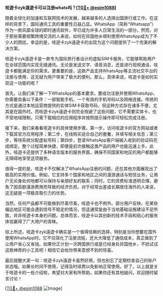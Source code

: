 **吱遊卡zyk遠遊卡可以注册whats吗？[[TG💪+ @esim1088](https://t.me/s/esim1088)]**

随着全球化的加速和互联网技术的发展，越来越多的人选择出国旅行或工作。在这样的背景下，国际通讯工具的重要性日益凸显。WhatsApp（简称“Whatsapp”）作为一款风靡全球的即时通讯软件，早已成为许多人日常生活的一部分。然而，对于那些需要频繁跨境交流的人来说，如何在异国他乡顺利使用WhatsApp成为了不少人的困扰。幸运的是，吱遊卡zyk遠遊卡的出现为这个问题提供了一个完美的解决方案。

吱遊卡zyk遠遊卡是一款专为国际旅行者设计的虚拟SIM卡服务，它能够帮助用户在全球范围内实现无缝通讯。无论是发送文字、语音消息，还是进行视频通话，吱遊卡都能满足你的需求。更重要的是，这款产品支持WhatsApp等主流社交平台的注册与使用，这无疑为用户带来了极大的便利。那么，具体来说，吱遊卡是如何实现这一功能的呢？

首先，让我们来了解一下WhatsApp的基本要求。要成功注册并使用WhatsApp，你需要具备以下条件：一部智能手机、一个有效的手机号码以及网络连接。传统的方式是通过本地运营商提供的实体SIM卡获取号码，但这种方式存在诸多不便，尤其是在国外时。而吱遊卡zyk遠遊卡则完全规避了这些问题，它不需要实体卡，也不受地域限制，只需下载相应的应用程序并按照提示操作即可轻松完成注册。

接下来，我们来看看吱遊卡的具体使用步骤。第一步，访问吱遊卡的官方网站或者下载其官方应用程序；第二步，在线购买适合自己的套餐，并填写相关信息；第三步，等待系统分配虚拟号码；第四步，登录WhatsApp客户端输入收到的验证码完成绑定。整个过程简单快捷，即便是初次接触这类产品的用户也能迅速上手。此外，吱遊卡还提供了多种语言版本的服务界面，确保不同国家和地区的用户都能够无障碍地享受这项服务。

值得一提的是，吱遊卡不仅解决了WhatsApp注册的问题，还在其他方面展现出了极高的实用价值。例如，它支持多个国家和地区之间的漫游通话与短信业务，让用户无论身处何地都可以保持与亲朋好友的联系；同时，它的资费标准透明合理，避免了因高额漫游费用而导致的经济负担。对于经常出差或长期居住海外的人来说，这无疑是一项极具吸引力的优势。

当然，任何产品都不可能做到尽善尽美，吱遊卡也不例外。部分用户反映，在某些偏远地区可能会遇到信号不稳定的情况，但这通常是由于当地基础设施建设不足所致，并非吱遊卡本身的问题。总体而言，吱遊卡以其创新的技术手段和贴心的服务体验赢得了广大用户的青睐。

综上所述，吱遊卡zyk遠遊卡确实是一个值得信赖的选择，特别是当你想要在国外使用WhatsApp时。它不仅简化了注册流程，还大大降低了通信成本，真正做到了让用户省心又省钱。如果你正计划一次跨国旅行或是已经身处异国他乡，不妨试试这款神奇的小工具吧！相信它会给你带来意想不到的惊喜。

最后提醒大家一句：吱遊卡zyk遠遊卡虽然好用，但也别忘了定期检查自己的账户状态哦。如果长时间不使用，记得及时续费以免影响正常使用。好了，以上就是关于吱遊卡的一些介绍啦，希望对大家有所帮助。如果你还有其他疑问，欢迎随时留言讨论！

[[TG💪+ @esim1088](https://t.me/s/esim1088) ![Image](https://i.postimg.cc/4NQfJmqS/Snipaste-2025-05-13-00-14-12.png)]